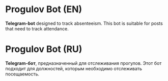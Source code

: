 # Progulov Bot (EN)

**Telegram-bot** designed to track absenteeism. This bot is suitable for posts that need to track attendance.

# Progulov Bot (RU)

**Telegram-бот**, предназначенный для отслеживания прогулов. Этот бот подходит для должностей, которым необходимо отслеживать посещаемость.